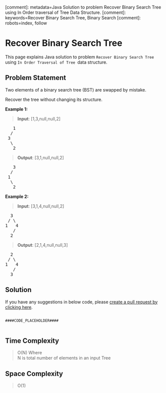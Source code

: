 [comment]: metadata=Java Solution to problem Recover Binary Search Tree using In Order traversal of Tree Data Structure.
[comment]: keywords=Recover Binary Search Tree, Binary Search
[comment]: robots=index, follow


<h1>Recover Binary Search Tree</h1>
<p>
This page explains Java solution to problem <code class="inline">Recover Binary Search Tree</code> using <code class="inline">In Order Traversal of Tree </code>data structure.
</p>


<h2 class="heading">Problem Statement</h2>
<p>
Two elements of a binary search tree (BST) are swapped by mistake.
</p>
<p>
Recover the tree without changing its structure.
</p>

<b>Example 1:</b>
<blockquote>
<p>
<b>Input</b>: [1,3,null,null,2]
</p>
</blockquote> 
<pre>
   1
  /
 3
  \
   2
</pre>
<blockquote>
<p>
<b>Output</b>: [3,1,null,null,2]
</p>
</blockquote>
<pre>
   3
  /
 1
  \
   2
</pre>

<b>Example 2:</b>
<blockquote>
<p>
<b>Input</b>: [3,1,4,null,null,2]
</p>
</blockquote>
<pre>
  3
 / \
1   4
   /
  2
</pre>
<blockquote>
<p>
<b>Output</b>: [2,1,4,null,null,3]
</p>
</blockquote>
<pre>
  2
 / \
1   4
   /
  3
</pre>


<h2 class="heading">Solution</h2>
If you have any suggestions in below code, please <a href="####LINK_PLACEHOLDER####" target="_blank" rel="noopener noreferrer" class="absolute">create a pull request by clicking here</a>.
<pre>
<code class="language-java">
####CODE_PLACEHOLDER####
</code>
</pre>


<h2 class="heading">Time Complexity</h2>
<blockquote>
<p>
O(N) Where <br />
N is total number of elements in an input Tree
</p>
</blockquote>


<h2 class="heading">Space Complexity</h2>
<blockquote>
<p>O(1)</p>
</blockquote>